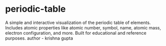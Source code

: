 # periodic-table
A simple and interactive visualization of the periodic table of elements. Includes atomic properties like atomic number, symbol, name, atomic mass, electron configuration, and more. Built for educational and reference purposes.
author - krishna gupta
